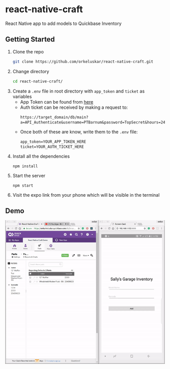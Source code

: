# react-native-craft
React Native app to add models to Quickbase Inventory


## Getting Started

1. Clone the repo
   ```bash
   git clone https://github.com/orkeluskar/react-native-craft.git
   ```
2. Change directory
   ```bash
   cd react-native-craft/
   ```
3. Create a `.env` file in root directory with `app_token` and `ticket` as variables
   - App Token can be found from [here](https://help.quickbase.com/user-assistance/app_tokens.html)
   - Auth ticket can be received by making a request to:
     ```
     https://target_domain/db/main?a=API_Authenticate&username=PTBarnum&password=TopSecret&hours=24
     ```
   - Once both of these are know, write them to the `.env` file:
     ```
     app_token=YOUR_APP_TOKEN_HERE
     ticket=YOUR_AUTH_TICKET_HERE
     ```
4. Install all the dependencies
   ```
   npm install
   ```
5. Start the server
   ```
   npm start
   ```
6. Visit the expo link from your phone which will be visible in the terminal


## Demo

![demo](rn_demo.gif)

